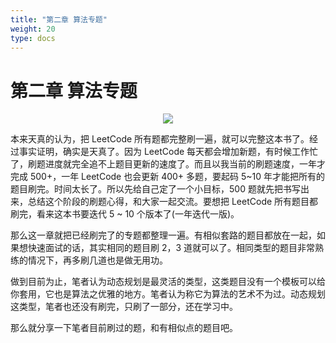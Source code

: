 ```yaml
---
title: "第二章 算法专题"
weight: 20
type: docs
---
```


# 第二章 算法专题

<p align='center'>
<img src='https://img.halfrost.com/Leetcode/GO_LEARN_.png'>
</p>




本来天真的认为，把 LeetCode 所有题都完整刷一遍，就可以完整这本书了。经过事实证明，确实是天真了。因为 LeetCode 每天都会增加新题，有时候工作忙了，刷题进度就完全追不上题目更新的速度了。而且以我当前的刷题速度，一年才完成 500+，一年 LeetCode 也会更新 400+ 多题，要起码 5~10 年才能把所有的题目刷完。时间太长了。所以先给自己定了一个小目标，500 题就先把书写出来，总结这个阶段的刷题心得，和大家一起交流。要想把 LeetCode 所有题目都刷完，看来这本书要迭代 5 ~ 10 个版本了(一年迭代一版)。

那么这一章就把已经刷完了的专题都整理一遍。有相似套路的题目都放在一起，如果想快速面试的话，其实相同的题目刷 2，3 道就可以了。相同类型的题目非常熟练的情况下，再多刷几道也是做无用功。

做到目前为止，笔者认为动态规划是最灵活的类型，这类题目没有一个模板可以给你套用，它也是算法之优雅的地方。笔者认为称它为算法的艺术不为过。动态规划这类型，笔者也还没有刷完，只刷了一部分，还在学习中。

那么就分享一下笔者目前刷过的题，和有相似点的题目吧。
